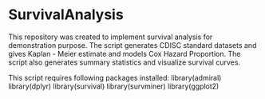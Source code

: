 # SurvivalAnalysis
This repository was created to implement survival analysis for demonstration
purpose. The script generates CDISC standard datasets and gives Kaplan -
Meier estimate and models Cox Hazard Proportion. The script also generates
summary statistics and visualize survival curves.

This script requires following packages installed:
library(admiral)
library(dplyr)
library(survival)
library(survminer)
library(ggplot2)
